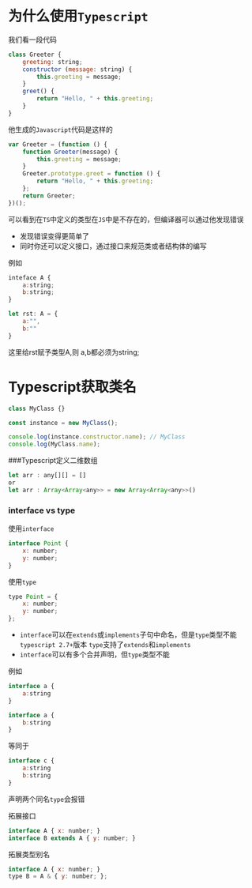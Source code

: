 # 为什么使用`Typescript`
我们看一段代码
```javascript
class Greeter {
    greeting: string;
    constructor (message: string) {
        this.greeting = message;
    }
    greet() {
        return "Hello, " + this.greeting;
    }
}  
```

他生成的`Javascript`代码是这样的
```javascript
var Greeter = (function () {
    function Greeter(message) {
        this.greeting = message;
    }
    Greeter.prototype.greet = function () {
        return "Hello, " + this.greeting;
    };
    return Greeter;
})();
```
可以看到在`TS`中定义的类型在`JS`中是不存在的，但编译器可以通过他发现错误

- 发现错误变得更简单了
- 同时你还可以定义接口，通过接口来规范类或者结构体的编写

例如
```javascript
inteface A {
    a:string;
    b:string;
}

let rst: A = {
    a:"",
    b:""
}
```
这里给rst赋予类型A,则 a,b都必须为string;



# Typescript获取类名

```javascript
class MyClass {}

const instance = new MyClass();

console.log(instance.constructor.name); // MyClass
console.log(MyClass.name);                          
```


###Typescript定义二维数组

```javascript
let arr : any[][] = []
or
let arr : Array<Array<any>> = new Array<Array<any>>()
```


### interface vs type

使用`interface`
```javascript
interface Point {
    x: number;
    y: number;
}
```
使用`type`
```javascript
type Point = {
    x: number;
    y: number;
};
```
- `interface`可以在`extends`或`implements`子句中命名，但是`type`类型不能
	`typescript 2.7+`版本 `type`支持了`extends`和`implements`
- `interface`可以有多个合并声明，但`type`类型不能

例如
```javascript
interface a {
    a:string
}

interface a {
    b:string
}
```
等同于
```javascript
interface c {
    a:string
    b:string
}
```
声明两个同名`type`会报错

拓展接口
```javascript
interface A { x: number; }
interface B extends A { y: number; }
```

拓展类型别名
```javascript
interface A { x: number; }
type B = A & { y: number; };
```